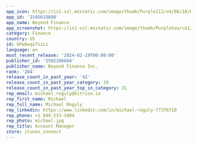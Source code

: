 ```yaml
---
app_icon: https://is1-ssl.mzstatic.com/image/thumb/Purple112/v4/86/18/6f/86186fd4-a9dd-3d79-77f8-78e62443406c/AppIcon-0-1x_U007emarketing-0-7-0-85-220-0.png/1024x1024bb.png
app_id: '1545633608'
app_name: Beyond Finance
app_screenshot: https://is1-ssl.mzstatic.com/image/thumb/PurpleSource126/v4/ca/01/c8/ca01c837-4a8a-7e9f-9e49-ec6a975e91b2/4a116ed1-9c15-4437-a4e9-943a72073c60_iPhone_13_Pro_Max-01Login.png/1284x2778bb.png
category: Finance
country: US
id: bPwAwqsTszLi
language: en
most_recent_release: '2024-02-19T00:00:00'
publisher_id: '1502106604'
publisher_name: Beyond Finance Inc.
rank: '284'
release_count_in_past_year: '42'
release_count_in_past_year_category: 19
release_count_in_past_year_top_in_category: 31
rep_email: michael.roguly@bitrise.io
rep_first_name: Michael
rep_full_name: Michael Roguly
rep_linkedin: https://www.linkedin.com/in/michael-roguly-77376710
rep_phone: +1 949-233-3404
rep_photo: michael.jpg
rep_title: Account Manager
store: itunes_connect
---
```

